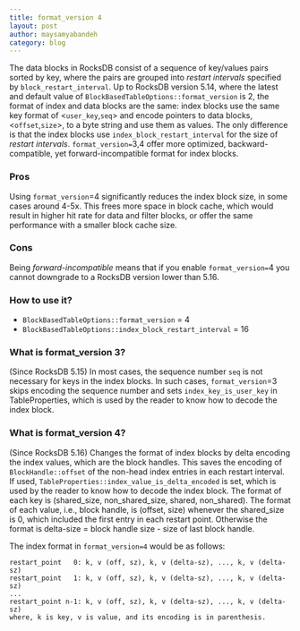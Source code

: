 ```yaml
---
title: format_version 4
layout: post
author: maysamyabandeh
category: blog
---
```


The data blocks in RocksDB consist of a sequence of key/values pairs sorted by key, where the pairs are grouped into _restart intervals_ specified by `block_restart_interval`. Up to RocksDB version 5.14, where the latest and default value of `BlockBasedTableOptions::format_version` is 2, the format of index and data blocks are the same: index blocks use the same key format of <`user_key`,`seq`> and encode pointers to data blocks, <`offset`,`size`>, to a byte string and use them as values. The only difference is that the index blocks use `index_block_restart_interval` for the size of _restart intervals_. `format_version=`3,4 offer more optimized, backward-compatible, yet forward-incompatible format for index blocks. 

### Pros

Using `format_version`=4 significantly reduces the index block size, in some cases around 4-5x. This frees more space in block cache, which would result in higher hit rate for data and filter blocks, or offer the same performance with a smaller block cache size.

### Cons

Being _forward-incompatible_ means that if you enable `format_version=`4 you cannot downgrade to a RocksDB version lower than 5.16.

### How to use it?

- `BlockBasedTableOptions::format_version` = 4
- `BlockBasedTableOptions::index_block_restart_interval` = 16

### What is format_version 3?
(Since RocksDB 5.15) In most cases, the sequence number `seq` is not necessary for keys in the index blocks. In such cases, `format_version`=3 skips encoding the sequence number and sets `index_key_is_user_key` in TableProperties, which is used by the reader to know how to decode the index block.

### What is format_version 4?
(Since RocksDB 5.16) Changes the format of index blocks by delta encoding the index values, which are the block handles. This saves the encoding of `BlockHandle::offset` of the non-head index entries in each restart interval. If used, `TableProperties::index_value_is_delta_encoded` is set, which is used by the reader to know how to decode the index block.  The format of each key is (shared_size, non_shared_size, shared, non_shared). The format of each value, i.e., block handle, is (offset, size) whenever the shared_size is 0, which included the first entry in each restart point. Otherwise the format is delta-size = block handle size - size of last block handle.

The index format in `format_version=4` would be as follows:

    restart_point   0: k, v (off, sz), k, v (delta-sz), ..., k, v (delta-sz)
    restart_point   1: k, v (off, sz), k, v (delta-sz), ..., k, v (delta-sz)
    ...
    restart_point n-1: k, v (off, sz), k, v (delta-sz), ..., k, v (delta-sz)
    where, k is key, v is value, and its encoding is in parenthesis.


